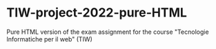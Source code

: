 # TIW-project-2022-pure-HTML

Pure HTML version of the exam assignment for the course "Tecnologie Informatiche per il web" (TIW)
